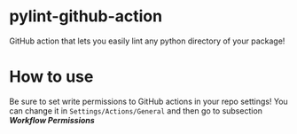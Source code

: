 # pylint-github-action
GitHub action that lets you easily lint any python directory of your package!

# How to use

Be sure to set write permissions to GitHub actions in your repo settings!
You can change it in `Settings/Actions/General` and then go to subsection ***Workflow Permissions***